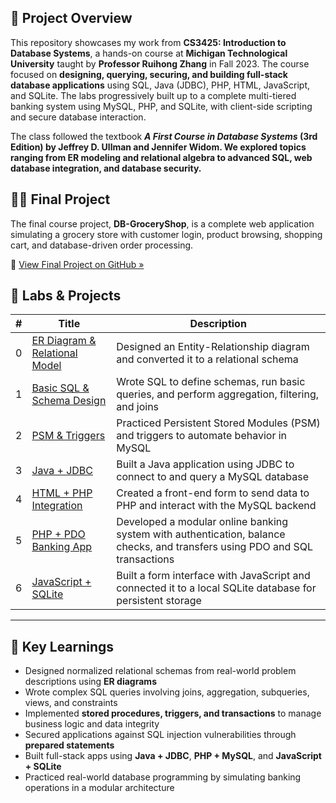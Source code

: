 ## 📘 Project Overview

This repository showcases my work from **CS3425: Introduction to Database Systems**, a hands-on course at **Michigan Technological University** taught by **Professor Ruihong Zhang** in Fall 2023. The course focused on **designing, querying, securing, and building full-stack database applications** using SQL, Java (JDBC), PHP, HTML, JavaScript, and SQLite. The labs progressively built up to a complete multi-tiered banking system using MySQL, PHP, and SQLite, with client-side scripting and secure database interaction.

The class followed the textbook **_A First Course in Database Systems_ (3rd Edition) by Jeffrey D. Ullman and Jennifer Widom. We explored topics ranging from ER modeling and relational algebra to advanced SQL, web database integration, and database security.**

## 🧑‍💻 Final Project

The final course project, **DB-GroceryShop**, is a complete web application simulating a grocery store with customer login, product browsing, shopping cart, and database-driven order processing.

🔗 [View Final Project on GitHub »](https://github.com/adamfenji/DB-GroceryShop)

## 🧪 Labs & Projects

| # | Title | Description |
|--|----------------------------|-------------|
| 0 | [ER Diagram & Relational Model](Lab_ER.pdf) | Designed an Entity-Relationship diagram and converted it to a relational schema |
| 1 | [Basic SQL & Schema Design](Lab1_basicSQL.pdf) | Wrote SQL to define schemas, run basic queries, and perform aggregation, filtering, and joins |
| 2 | [PSM & Triggers](Lab2_PSM.pdf) | Practiced Persistent Stored Modules (PSM) and triggers to automate behavior in MySQL |
| 3 | [Java + JDBC](Lab3_JDBC.pdf) | Built a Java application using JDBC to connect to and query a MySQL database |
| 4 | [HTML + PHP Integration](Lab4_html_php.pdf) | Created a front-end form to send data to PHP and interact with the MySQL backend |
| 5 | [PHP + PDO Banking App](Lab5_PHP_PDO.pdf) | Developed a modular online banking system with authentication, balance checks, and transfers using PDO and SQL transactions |
| 6 | [JavaScript + SQLite](Lab6_JS_SQLite.pdf) | Built a form interface with JavaScript and connected it to a local SQLite database for persistent storage |

---

## 🧠 Key Learnings

- Designed normalized relational schemas from real-world problem descriptions using **ER diagrams**
- Wrote complex SQL queries involving joins, aggregation, subqueries, views, and constraints
- Implemented **stored procedures, triggers, and transactions** to manage business logic and data integrity
- Secured applications against SQL injection vulnerabilities through **prepared statements**
- Built full-stack apps using **Java + JDBC**, **PHP + MySQL**, and **JavaScript + SQLite**
- Practiced real-world database programming by simulating banking operations in a modular architecture

